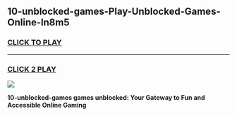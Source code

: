 
## 10-unblocked-games-Play-Unblocked-Games-Online-ln8m5
<h3>
<a href="https://premium76.site?title=10-unblocked-games&ref=25A">CLICK TO PLAY</a></h3>
<hr>

<h3>
<a href="https://premium76.site?title=10-unblocked-games&ref=25A">CLICK 2 PLAY</a>
  
</h3>

<a href="https://premium76.site?title=10-unblocked-games&ref=25A"><img src="https://clearcache.store/games.png"></a>


**10-unblocked-games games unblocked: Your Gateway to Fun and Accessible Online Gaming**
